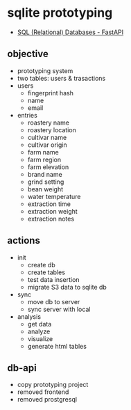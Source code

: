 # sqlite prototyping

- [SQL (Relational) Databases - FastAPI](https://fastapi.tiangolo.com/tutorial/sql-databases/)

## objective

- prototyping system
- two tables: users & trasactions
- users
    - fingerprint hash
    - name
    - email
- entries
    - roastery name
    - roastery location
    - cultivar name
    - cultivar origin
    - farm name
    - farm region
    - farm elevation
    - brand name
    - grind setting
    - bean weight
    - water temperature
    - extraction time
    - extraction weight
    - extraction notes

## actions

- init
    - create db
    - create tables
    - test data insertion
    - migrate S3 data to sqlite db
- sync
    - move db to server
    - sync server with local
- analysis
    - get data
    - analyze
    - visualize
    - generate html tables

## db-api

- copy prototyping project
- removed frontend
- removed prostgresql
